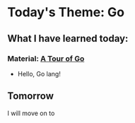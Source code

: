 # Today's Theme: Go

## What I have learned today:
### Material: [A Tour of Go](https://go-tour-jp.appspot.com/welcome/1)
- Hello, Go lang!

## Tomorrow
I will move on to []()
